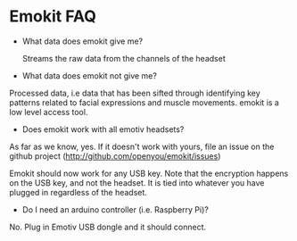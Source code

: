 Emokit FAQ
==========

* What data does emokit give me?

  Streams the raw data from the channels of the headset

* What data does emokit not give me?

 Processed data, i.e data that has been sifted through identifying
  key patterns related to facial expressions and muscle movements.
  emokit is a low level access tool.

* Does emokit work with all emotiv headsets?

 As far as we know, yes. If it doesn't work with yours, file an issue
  on the github project (http://github.com/openyou/emokit/issues)

 Emokit should now work for any USB key. Note that the encryption
  happens on the USB key, and not the headset. It is tied into
  whatever you have plugged in regardless of the headset.

* Do I need an arduino controller (i.e. Raspberry Pi)?

 No. Plug in Emotiv USB dongle and it should connect.
